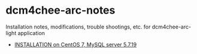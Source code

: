 # dcm4chee-arc-notes
Installation notes, modifications, trouble shootings, etc. for dcm4chee-arc-light application

* [INSTALLATION on CentOS 7, MySQL server 5.7.19](INSTALLATION-dcm4chee-arc-5.10.5-centos-7-mysql-5.7.19.md)
